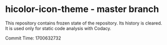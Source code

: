 # hicolor-icon-theme - master branch

This repository contains frozen state of the repository.
Its history is cleared. It is used only for static code
analysis with Codacy.

Commit Time: 1700632732